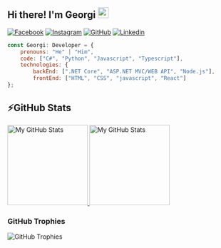 ## Hi there! I'm Georgi <img src="https://media.giphy.com/media/hvRJCLFzcasrR4ia7z/giphy.gif" width="24px" height="24px">

[![Facebook](https://img.shields.io/badge/-Facebook-00B2FF?style=flat-square&logo=Facebook&logoColor=white)](https://www.facebook.com/profile.php?id=100048365541302)
[![Instagram](https://img.shields.io/badge/-Instagram-e4405f?style=flat-square&logo=Instagram&logoColor=white)](https://www.instagram.com/g_dimitrov07/) 
[![GitHub](https://img.shields.io/badge/-Github-000000?style=flat-square&logo=Github&logoColor=white)](https://github.com/Gogi4aaa)
[![Linkedin](https://img.shields.io/badge/-Linkedin-FFA500?style=flat-square&logo=Linkedin&logoColor=white)](https://www.linkedin.com/in/georgi-dimitrov-39b179295/)

```javascript
const Georgi: Developer = {
    pronouns: "He" | "Him",
    code: ["C#", "Python", "Javascript", "Typescript"],
    technologies: {
        backEnd: [".NET Core", "ASP.NET MVC/WEB API", "Node.js"],
        frontEnd: ["HTML", "CSS", "javascript", "React"]
};
```

## ⚡GitHub Stats

<a href="https://github.com/Gogi4aaa">
  <img height="180em" alt="My GitHub Stats" src="https://github-readme-stats.vercel.app/api/?username=Gogi4aaa&count_private=true&hide_border=true&theme=tokyonight&showicons=true" />
  <img height="180em" marginLeft="10em" alt="My GitHub Stats" src="https://github-readme-stats.vercel.app/api/top-langs/?username=Gogi4aaa&langs_count=6&layout=compact&bg_color=00000000&text_color=3498db&hide_border=true&count_private=true&theme=tokyonight&include_all_commits=true&hide=smalltalk,shell,html,scss,css" />
</a>

### GitHub Trophies

<img align="center" src="https://github-profile-trophy.vercel.app/?username=Gogi4aaa&rank=-C,-B" alt="GitHub Trophies" />
